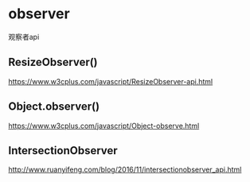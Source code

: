 # observer
观察者api
## ResizeObserver()

https://www.w3cplus.com/javascript/ResizeObserver-api.html
## Object.observer()
https://www.w3cplus.com/javascript/Object-observe.html
## IntersectionObserver
http://www.ruanyifeng.com/blog/2016/11/intersectionobserver_api.html
